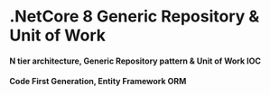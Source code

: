# .NetCore 8 Generic Repository & Unit of Work

#### N tier architecture, Generic Repository pattern & Unit of Work IOC 

#### Code First Generation, Entity Framework ORM

